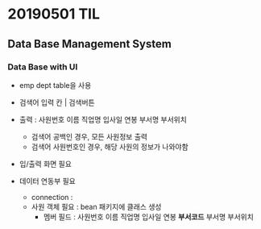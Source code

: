 # 20190501 TIL

## Data Base Management System

### Data Base with UI

- emp dept table을 사용
- 검색어 입력 칸 | 검색버튼
- 출력 : 사원번호 이름 직업명 입사일 연봉 부서명 부서위치
    - 검색어 공백인 경우, 모든 사원정보 출력
    - 검색어 사원번호인 경우, 해당 사원의 정보가 나와야함

- 입/출력 화면 필요
- 데이터 연동부 필요
    - connection : 
    - 사원 객체 필요 : bean 패키지에 클래스 생성
        - 멤버 필드 : 사원번호 이름 직업명 입사일 연봉 **부서코드** 부서명 부서위치




